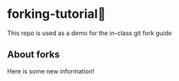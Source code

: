 # forking-tutorial🍴
This repo is used as a demo for the in-class git fork guide

## About forks
Here is some new information!
